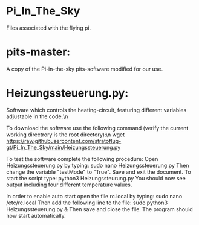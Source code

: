 # Pi_In_The_Sky
Files associated with the flying pi.

# pits-master: 
A copy of the Pi-in-the-sky pits-software modified for our use.

# Heizungssteuerung.py:
Software which controls the heating-circuit, featuring different variables adjustable in the code.\n 

To download the software use the following command (verify the current working directrory is the root directory):\n
  wget https://raw.githubusercontent.com/stratoflug-gt/Pi_In_The_Sky/main/Heizungssteuerung.py

To test the software complete the following procedure:
Open Heizungssteuerung.py by typing:
  sudo nano Heizungssteuerung.py
Then change the variable "testMode" to "True". Save and exit the document.
To start the script type:
  python3 Heizungssteurung.py
You should now see output including four different temperature values.

In order to enable auto start open the file rc.local by typing:
  sudo nano /etc/rc.local
Then add the following line to the file:
  sudo python3 Heizungssteuerung.py & 
Then save and close the file. The program should now start automatically.

